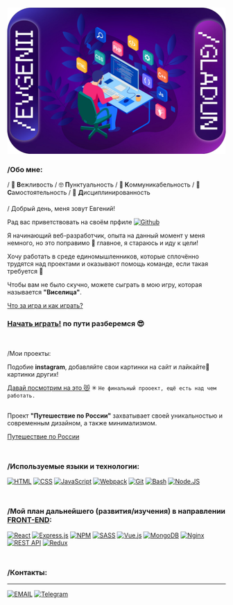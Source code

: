 [![Header](./rsc/vendor/EVGENII.png)](https://github.com/EvgeniiGladun)

### /Обо мне:
/ &#128578; <b>В</b>ежливость
/ &#129299; <b>П</b>унктуальность
/ &#128101; <b>К</b>оммуникабельность
/ &#129337; <b>C</b>амостоятельность
/ &#128678; <b>Д</b>исциплинированность
<p style="margin-top: 20px"></p>
/ Добрый день, меня зовут Евгений!

Рад вас приветствовать на своём прфиле 
[![Github](https://img.shields.io/badge/-Github-090909?style=flat&logo=Github)](https://github.com/EvgeniiGladun)

<p style="margin-top: 5px"></p>
Я начинающий веб-разработчик, опыта на данный момент у меня немного, но это поправимо &#127773; главное, я стараюсь и иду к цели!
<p style="margin-top: 5px"></p>
Хочу работать в среде единомышленников, которые сплочённо трудятся над проектами и оказывают помощь команде, если такая требуется &#128578;
<p style="margin-top: 5px"></p>
Чтобы вам не было скучно, можете сыграть в мою игру, которая называется <b>"Виселица"</b>.

[Что за игра и как играть?](https://github.com/EvgeniiGladun/game-Hangman#что-за-игра 'Лучше ознакомиться, правильно &#128126;')
### [Начать играть!](https://evgeniigladun.github.io/game-Hangman/ 'Сразу так? А вы рисковый! &#128563;') по пути разберемся &#128526;

<p style="margin: 50px 0"></p>

/Мои проекты:
<p></p>
Подобие <b>instagram</b>, добавляйте свои картинки на сайт и лайкайте&#128159;
 картинки других! 

[Давай посмотрим на это &#128571;](https://evgeniigladun.github.io/mesto 'Кликай и наслаждайся!')
&#10035; `Не финальный прооект, ещё есть над чем работать.`

<p style="margin-top: 30px"></p>
Проект <b>"Путешествие по России"</b> захватывает своей уникальностью и современным дизайном, а также минимализмом.

[Путешествие по России](https://evgeniigladun.github.io/russian-travel/ 'Поехали по России!')

<p style="margin: 50px 0"></p>

### /Используемые языки и технологии:

[![HTML](https://img.shields.io/badge/-HTML-7f000f?style=for-the-badge&logo=html5)](https://github.com/EvgeniiGladun/EvgeniiGladun/blob/main/rsc/languagesAndTechnologies.md#html---язык-разметки-на-котором-строятся-сайты-сообщает-браузеру-что-должно-появиться-на-экране-заголовки-абзацы-ссылки-списки---любые-блоки-на-которые-делится-страница 'HTML - Язык разметки, на котором строятся сайты. Сообщает браузеру, что должно появиться на экране: заголовки, абзацы, ссылки, списки - любые блоки, на которые делится страница.')
[![CSS](https://img.shields.io/badge/-CSS-013685?style=for-the-badge&logo=css3&logoColor=blue)](https://github.com/EvgeniiGladun/EvgeniiGladun/blob/main/rsc/languagesAndTechnologies.md#css---язык-стилей-если-один-элемент-большой-и-красный-а-другой-маленький-и-зеленый-это-сделано-на-css 'CSS - Язык стилей. Если один элемент большой и красный, а другой маленький и зеленый, это сделано на CSS.')
[![JavaScript](https://img.shields.io/badge/-JavaScript-6c6e03?style=for-the-badge&logo=JavaScript&logoColor=E9D54D)](https://github.com/EvgeniiGladun/EvgeniiGladun/blob/main/rsc/languagesAndTechnologies.md#javascript---самый-популярный-язык-программирования-в-интернете-описывает-поведение-элементов-веб-страницы-или-браузера-когда-мы-пишем-пост-и-нажимаем-отправить-за-дело-берётся-javascript-и-добавляет-наш-пост-на-страницу 'JavaScript - Самый популярный язык программирования в интернете. Описывает поведение элементов веб-страницы или браузера. Когда мы пишем пост и нажимаем «отправить», за дело берётся JavaScript и добавляет наш пост на страницу.')
[![Webpack](https://img.shields.io/badge/-Webpack-00a2ff?style=for-the-badge&logo=Webpack)](https://github.com/EvgeniiGladun/EvgeniiGladun/blob/main/rsc/languagesAndTechnologies.md#вебпак--это-сборщик-модулей-он-анализирует-модули-приложения-создает-граф-зависимостей-затем-собирает-модули-в-правильном-порядке-в-один-или-более-бандл-bundle-на-который-может-ссылаться-файл-indexhtml 'Вебпак — это сборщик модулей. Он анализирует модули приложения, создает граф зависимостей, затем собирает модули в правильном порядке в один или более бандл (bundle), на который может ссылаться файл «index.html».')
[![Git](https://img.shields.io/badge/-Git-8a0000?style=for-the-badge&logo=Git)](https://github.com/EvgeniiGladun/EvgeniiGladun/blob/main/rsc/languagesAndTechnologies.md#github---облачный-сервис-чтобы-работать-над-кодом-в-команде 'Github - Облачный сервис, чтобы работать над кодом в команде.')
[![Bash](https://img.shields.io/badge/-Bash-090909?style=for-the-badge&logo=gnu-bash&logoColor=white)](https://github.com/EvgeniiGladun/EvgeniiGladun/blob/main/rsc/languagesAndTechnologies.md#bash---это-программная-оболочка-которая-позволяет-взаимодействовать-с-программами-и-системами-компьютера-с-помощью-команд 'Bash - Это программная оболочка, которая позволяет взаимодействовать с программами и системами компьютера с помощью команд.')
[![Node.JS](https://img.shields.io/badge/-Node.JS-244700?style=for-the-badge&logo=nodedotjs)](https://github.com/EvgeniiGladun/EvgeniiGladun/blob/main/rsc/languagesAndTechnologies.md#nodejs---раньше-javascript-работал-только-в-браузере-nodejs-позволила-писать-на-javascript-и-серверный-код-мы-разберёмся-с-тем-как-nodejs-обрабатывает-запросы-на-сервере-и-реализуем-часть-серверной-логики-учить-ещё-один-язык-программирования-не-придётся---всё-работает-на-javascript 'Node.js - Раньше JavaScript работал только в браузере. Node.js позволила писать на JAvaScript и серверный код. Мы разберёмся с тем, как Node.js обрабатывает запросы на сервере, и реализуем часть серверной логики. Учить ещё один язык программирования не придётся - всё работает на JavaScript.')

<p style="margin: 50px 0"></p>

### /Мой план дальнейшего (развития/изучения) в направлении <a href="https://tproger.ru/translations/frontend-backend-interaction/" title="Что это такое &#128065;">FRONT-END</a>:
[![React](https://img.shields.io/badge/react-%2320232a.svg?style=for-the-badge&logo=react&logoColor=%2361DAFB)](https://github.com/EvgeniiGladun/EvgeniiGladun/blob/main/rsc/languagesAndTechnologies.md#react---библиотека-для-разработки-интерфейсов-созданная-в-facebook-react-позволяет-делать-компоненты-интерфейса-быстрее-и-переиспользовать-их-на-разных-страницах-сайта-сегодня-большинство-работодателей-требуют-опыт-работы-с-react-или-другой-похожей-библиотекой 'React - Библиотека для разработки интерфейсов, созданная в Facebook. React позволяет делать компоненты интерфейса быстрее и переиспользовать их на разных страницах сайта. Сегодня большинство работодателей требуют опыт работы с React или другой похожей библиотекой.')
[![Express.js](https://img.shields.io/badge/express.js-%2320232a.svg?style=for-the-badge&logo=express&logoColor=%2361DAFB)](https://github.com/EvgeniiGladun/EvgeniiGladun/blob/main/rsc/languagesAndTechnologies.md#expressjs---самый-популярный-фреймворк-для-разработки-бэкенда-на-node-js-позволяет-быстро-развернуть-сервер-и-проще-поддерживать-серверный-код 'Express.js - Самый популярный фреймворк для разработки бэкенда на Node. js. Позволяет быстро развернуть сервер и проще поддерживать серверный код.')
[![NPM](https://img.shields.io/badge/NPM-%2320232a.svg?style=for-the-badge&logo=npm&logoColor=white)](https://github.com/EvgeniiGladun/EvgeniiGladun/blob/main/rsc/languagesAndTechnologies.md#менеджер-пакетов-входящий-в-состав-nodejs-установка-пакета-производится-при-помощи-команды-npm-install-все-доступные-для-установки-пакеты-и-их-краткое-описание-npm-search-этой-же-командой-можно-производить-выборочный-поиск-пакетов 'Менеджер пакетов, входящий в состав Node.js. Установка пакета производится при помощи команды: npm install Все доступные для установки пакеты и их краткое описание: npm search Этой же командой можно производить выборочный поиск пакетов.')
[![SASS](https://img.shields.io/badge/SASS-%2320232a.svg?style=for-the-badge&logo=SASS&logoColor=hotpink)](https://github.com/EvgeniiGladun/EvgeniiGladun/blob/main/rsc/languagesAndTechnologies.md#модуль-включенный-в-haml-sass---это-метаязык-на-основе-css-предназначенный-для-увеличения-уровня-абстракции-css-кода-и-упрощения-файлов-каскадных-таблиц-стилей 'Модуль, включенный в Haml. Sass - это метаязык на основе CSS, предназначенный для увеличения уровня абстракции CSS-кода и упрощения файлов каскадных таблиц стилей.')
[![Vue.js](https://img.shields.io/badge/vue.js-%2320232a.svg?style=for-the-badge&logo=vuedotjs&logoColor=%234FC08D)](https://github.com/EvgeniiGladun/EvgeniiGladun/blob/main/rsc/languagesAndTechnologies.md#javascript-фреймворк-с-открытым-исходным-кодом-для-создания-пользовательских-интерфейсов-легко-интегрируется-в-проекты-с-использованием-других-javascript-библиотек-может-функционировать-как-веб-фреймворк-для-разработки-одностраничных-приложений-в-реактивном-стиле 'JavaScript-фреймворк с открытым исходным кодом для создания пользовательских интерфейсов. Легко интегрируется в проекты с использованием других JavaScript-библиотек. Может функционировать как веб-фреймворк для разработки одностраничных приложений в реактивном стиле.')
[![MongoDB](https://img.shields.io/badge/Mongo_DB-%2320232a.svg?style=for-the-badge&logo=mongodb&logoColor=green)](https://github.com/EvgeniiGladun/EvgeniiGladun/blob/main/rsc/languagesAndTechnologies.md#mongodb---одна-из-самых-распространённых-баз-данных-и-самая-популярная-среди-баз-которые-используют-с-nodejs-если-в-вакансии-нужна-node-js-скорее-всего-нужна-и-mongodb 'MongoDB - Одна из самых распространённых баз данных и самая популярная среди баз, которые используют с Node.js. Если в вакансии нужна Node. js, скорее всего, нужна и MongoDB.')
[![Nginx](https://img.shields.io/badge/nginx-%2320232a.svg?style=for-the-badge&logo=nginx&logoColor=green)](https://github.com/EvgeniiGladun/EvgeniiGladun/blob/main/rsc/languagesAndTechnologies.md#nginx---программа-для-создания-и-настройки-сервера-может-обрабатывать-десятки-тысяч-запросов-в-секунду-треть-всех-сайтов-в-интернете-используют-nginx-и-мы-не-не-можем-не-отметить-что-nginx-разработали-два-программиста-из-россии-игорь-сысоев-и-максим-коновалов 'Nginx - Программа для создания и настройки сервера. Может обрабатывать десятки тысяч запросов в секунду. Треть всех сайтов в интернете используют Nginx. И мы не не можем не отметить, что Nginx разработали два программиста из России: Игорь Сысоев и Максим Коновалов.')
[![REST API](https://img.shields.io/badge/REST_API-%2320232a.svg?style=for-the-badge&logo=strapi&logoColor=blue)](https://github.com/EvgeniiGladun/EvgeniiGladun/blob/main/rsc/languagesAndTechnologies.md#архитектурный-стиль-взаимодействия-компонентов-распределённого-приложения-в-сети-другими-словами-rest---это-набор-правил-того-как-программисту-организовать-написание-кода-серверного-приложения-чтобы-все-системы-легко-обменивались-данными-и-приложение-можно-было-масштабировать-rest-представляет-собой-согласованный-набор-ограничений-учитываемых-при-проектировании-распределённой-гипермедиа-системы-в-определённых-случаях-это-приводит-к-повышению-производительности-и-упрощению-архитектуры-в-широком-смысле-компоненты-в-rest-взаимодействуют-наподобие-взаимодействия-клиентов-и-серверов-во-всемирной-паутине-rest-является-альтернативой-rpc 'Архитектурный стиль взаимодействия компонентов распределённого приложения в сети. Другими словами, REST - это набор правил того, как программисту организовать написание кода серверного приложения, чтобы все системы легко обменивались данными и приложение можно было масштабировать....')
[![Redux](https://img.shields.io/badge/redux-%2320232a.svg?style=for-the-badge&logo=redux&logoColor=white)](https://github.com/EvgeniiGladun/EvgeniiGladun/blob/main/rsc/languagesAndTechnologies.md#библиотека-для-javascript-с-открытым-исходным-кодом-предназначенная-для-управления-состоянием-приложения-чаще-всего-используется-в-связке-с-react-или-angular-для-разработки-клиентской-части-содержит-ряд-инструментов-позволяющих-значительно-упростить-передачу-данных-хранилища-через-контекст-создатели-даниил-абрамов-и-эндрю-кларк 'Библиотека для JavaScript с открытым исходным кодом, предназначенная для управления состоянием приложения. Чаще всего используется в связке с React или Angular для разработки клиентской части. Содержит ряд инструментов, позволяющих значительно упростить передачу данных хранилища через контекст. Создатели: Даниил Абрамов и Эндрю Кларк.')

<p style="margin: 50px 0"></p>

### /Контакты:
***
[![EMAIL](https://img.shields.io/badge/-e~mail-090909?style=for-the-badge&logo=gmail&logoColor=E9D54D)](mailto:me@eev9enn.ru 'Написать мне письмо &#128231;')
[![Telegram](https://img.shields.io/badge/-Telegram-090909?style=for-the-badge&logo=telegram&logoColor=27A0D9)](https://t.me/EEv9ENN 'Написать мне в &#64;Telegram')
